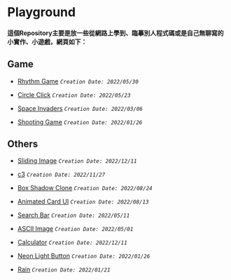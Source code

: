 # Playground
#### 這個Repository主要是放一些從網路上學到、臨摹別人程式碼或是自己無聊寫的小實作、小遊戲，網頁如下：
## Game
* [Rhythm Game](https://jialong0209.github.io/playground/rhythm_game/MyVersion/index.html) _`Creation Date: 2022/05/30`_

* [Circle Click](https://jialong0209.github.io/playground/circleClick/index.html) _`Creation Date: 2022/05/23`_
* [Space Invaders](https://jialong0209.github.io/playground/space_invaders/main.html)  _`Creation Date: 2022/03/06`_
* [Shooting Game](https://jialong0209.github.io/playground/shooting-game/main.html) _`Creation Date: 2022/01/26`_
## Others

* [Sliding Image](https://jialong0209.github.io/playground/sliding_image/index.html) _`Creation Date: 2022/12/11`_

* [c3](https://jialong0209.github.io/playground/c3/chart.html) _`Creation Date: 2022/11/27`_
* [Box Shadow Clone](https://jialong0209.github.io/playground/boxShadowClone.html) _`Creation Date: 2022/08/24`_
* [Animated Card UI](https://jialong0209.github.io/playground/Animated_Card/index.html) _`Creation Date: 2022/08/13`_
* [Search Bar](https://jialong0209.github.io/playground/search_bar/main.html) _`Creation Date: 2022/05/11`_
* [ASCII Image](https://jialong0209.github.io/playground/ASCII_img/main.html) _`Creation Date: 2022/05/01`_
* [Calculator](https://jialong0209.github.io/playground/calculator.html) _`Creation Date: 2022/12/11`_
* [Neon Light Button](https://jialong0209.github.io/playground/neon-light-button.html) _`Creation Date: 2022/01/26`_
* [Rain](https://jialong0209.github.io/playground/rain.html) _`Creation Date: 2022/01/21`_

